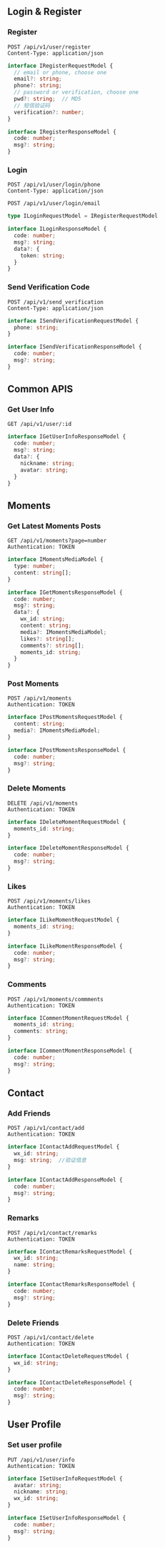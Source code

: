 ## Login & Register

### Register

```http
POST /api/v1/user/register
Content-Type: application/json
```

```typescript
interface IRegisterRequestModel {
  // email or phone, choose one
  email?: string;
  phone?: string;
  // password or verification, choose one
  pwd?: string;  // MD5
  // 短信验证码
  verification?: number;
}
```

```typescript
interface IRegisterResponseModel {
  code: number;
  msg?: string;
}
```

### Login

```http
POST /api/v1/user/login/phone
Content-Type: application/json
```

```http
POST /api/v1/user/login/email
```

```typescript
type ILoginRequestModel = IRegisterRequestModel
```

```typescript
interface ILoginResponseModel {
  code: number;
  msg?: string;
  data?: {
    token: string;
  }
}
```

### Send Verification Code

```http
POST /api/v1/send_verification
Content-Type: application/json
```

```typescript
interface ISendVerificationRequestModel {
  phone: string;
}
```

```typescript
interface ISendVerificationResponseModel {
  code: number;
  msg?: string;
}
```

## Common APIS

### Get User Info

```http
GET /api/v1/user/:id
```

```typescript
interface IGetUserInfoResponseModel {
  code: number;
  msg?: string;
  data?: {
    nickname: string;
    avatar: string;
  }
}
```

## Moments

### Get Latest Moments Posts

```http
GET /api/v1/moments?page=number
Authentication: TOKEN
```

```typescript
interface IMomentsMediaModel {
  type: number;
  content: string[];
}

interface IGetMomentsResponseModel {
  code: number;
  msg?: string;
  data?: {
    wx_id: string;
    content: string;
    media?: IMomentsMediaModel;
    likes?: string[];
    comments?: string[];
    moments_id: string;
  }
}
```

### Post Moments

```http
POST /api/v1/moments
Authentication: TOKEN
```

```typescript
interface IPostMomentsRequestModel {
  content: string;
  media?: IMomentsMediaModel;
}
```

```typescript
interface IPostMomentsResponseModel {
  code: number;
  msg?: string;
}
```

### Delete Moments

```http
DELETE /api/v1/moments
Authentication: TOKEN
```

```typescript
interface IDeleteMomentRequestModel {
  moments_id: string;
}
```

```typescript
interface IDeleteMomentResponseModel {
  code: number;
  msg?: string;
}
```

### Likes

```http
POST /api/v1/moments/likes
Authentication: TOKEN
```

```typescript
interface ILikeMomentRequestModel {
  moments_id: string;
}
```

```typescript
interface ILikeMomentResponseModel {
  code: number;
  msg?: string;
}
```

### Comments

```http
POST /api/v1/moments/commments
Authentication: TOKEN
```

```typescript
interface ICommentMomentRequestModel {
  moments_id: string;
  comments: string;
}
```

```typescript
interface ICommentMomentResponseModel {
  code: number;
  msg?: string;
}
```



## Contact

### Add Friends

```http
POST /api/v1/contact/add
Authentication: TOKEN
```

```typescript
interface IContactAddRequestModel {
  wx_id: string;
  msg: string;	//验证信息
}
```

```typescript
interface IContactAddResponseModel {
  code: number;
  msg?: string;
}
```

### Remarks

```http
POST /api/v1/contact/remarks
Authentication: TOKEN
```

```typescript
interface IContactRemarksRequestModel {
  wx_id: string;
  name: string;
}
```

```typescript
interface IContactRemarksResponseModel {
  code: number;
  msg?: string;
}
```

### Delete Friends

```http
POST /api/v1/contact/delete
Authentication: TOKEN
```

```typescript
interface IContactDeleteRequestModel {
  wx_id: string;
}
```

```typescript
interface IContactDeleteResponseModel {
  code: number;
  msg?: string;
}
```



## User Profile

### Set user profile

```http
PUT /api/v1/user/info
Authentication: TOKEN
```

```typescript
interface ISetUserInfoRequestModel {
  avatar: string;
  nickname: string;
  wx_id: string;
}
```

```typescript
interface ISetUserInfoResponseModel {
  code: number;
  msg?: string;
}
```

